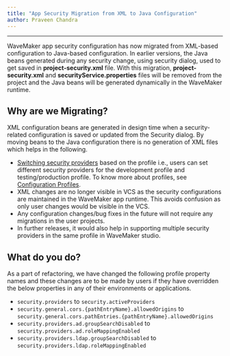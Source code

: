 ```yaml
---
title: "App Security Migration from XML to Java Configuration"
author: Praveen Chandra
---
```

---

WaveMaker app security configuration has now migrated from XML-based configuration to Java-based configuration. In earlier versions, the Java beans generated during any security change, using security dialog, used to get saved in **project-security.xml** file. With this migration, **project-security.xml** and **securityService.properties** files will be removed from the project and the Java beans will be generated dynamically in the WaveMaker runtime.

<!-- truncate -->

## Why are we Migrating?

XML configuration beans are generated in design time when a security-related configuration is saved or updated from the Security dialog. By moving beans to the Java configuration there is no generation of XML files which helps in the following.

- [Switching security providers](/learn/how-tos/switch-security-provider-based-on-profile/) based on the profile i.e., users can set different security providers for the development profile and testing/production profile. To know more about profiles, see [Configuration Profiles](/learn/app-development/deployment/configuration-profiles/).
- XML changes are no longer visible in VCS as the security configurations are maintained in the WaveMaker app runtime. This avoids confusion as only user changes would be visible in the VCS.
- Any configuration changes/bug fixes in the future will not require any migrations in the user projects.
- In further releases, it would also help in supporting multiple security providers in the same profile in WaveMaker studio.

## What do you do?

As a part of refactoring, we have changed the following profile property names and these changes are to be made by users if they have overridden the below properties in any of their environments or applications.

- `security.providers` to `security.activeProviders`
- `security.general.cors.{pathEntryName}.allowedOrigins` to `security.general.cors.pathEntries.{pathEntryName}.allowedOrigins`
- `security.providers.ad.groupSearchDisabled` to `security.providers.ad.roleMappingEnabled`
- `security.providers.ldap.groupSearchDisabled` to `security.providers.ldap.roleMappingEnabled`
